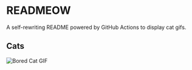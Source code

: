 # READMEOW

A self-rewriting README powered by GitHub Actions to display cat gifs.

## Cats

![Bored Cat GIF](https://media2.giphy.com/media/v1.Y2lkPTlhY2QwMmRhem9zNmdmdmh0cnBwYXNhdHlxYzF1YmVzZm9seHQ4NzZ5NGliZHplYiZlcD12MV9naWZzX3NlYXJjaCZjdD1n/mlvseq9yvZhba/200.gif)
